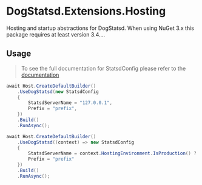 ﻿# DogStatsd.Extensions.Hosting
Hosting and startup abstractions for DogStatsd. When using NuGet 3.x this package requires at least version 3.4....

## Usage
> To see the full documentation for StatsdConfig please refer to the [documentation](https://github.com/DataDog/dogstatsd-csharp-client/blob/master/src/StatsdClient/StatsdConfig.cs)

```c#
await Host.CreateDefaultBuilder()
    .UseDogStatsd(new StatsdConfig
    {
        StatsdServerName = "127.0.0.1",
        Prefix = "prefix",
    })
    .Build()
    .RunAsync();
```

```c#
await Host.CreateDefaultBuilder()
    .UseDogStatsd((context) => new StatsdConfig
    {
        StatsdServerName = context.HostingEnvironment.IsProduction() ? "127.0.0.1" : "127.0.0.2",
        Prefix = "prefix"
    })
    .Build()
    .RunAsync();
```
